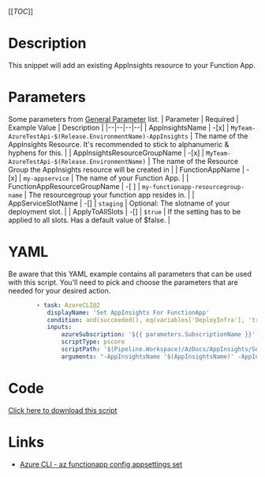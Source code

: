 [[_TOC_]]

# Description

This snippet will add an existing AppInsights resource to your Function App.

# Parameters

Some parameters from [General Parameter](/Azure/Azure-CLI-Snippets) list.
| Parameter | Required | Example Value | Description |
|--|--|--|--|
| AppInsightsName | -[x] | `MyTeam-AzureTestApi-$(Release.EnvironmentName)-AppInsights` | The name of the AppInsights Resource. It's recommended to stick to alphanumeric & hyphens for this. |
| AppInsightsResourceGroupName | -[x] | `MyTeam-AzureTestApi-$(Release.EnvironmentName)` | The name of the Resource Group the AppInsights resource will be created in |
| FunctionAppName | -[x] | `my-appservice` | The name of your Function App. |
| FunctionAppResourceGroupName | -[ ] | `my-functionapp-resourcegroup-name` | The resourcegroup your function app resides in. |
| AppServiceSlotName | -[] | `staging` | Optional: The slotname of your deployment slot. |
| ApplyToAllSlots | -[] | `$true` | If the setting has to be applied to all slots. Has a default value of $false. |

# YAML

Be aware that this YAML example contains all parameters that can be used with this script. You'll need to pick and choose the parameters that are needed for your desired action.

```yaml
        - task: AzureCLI@2
           displayName: 'Set AppInsights For FunctionApp'
           condition: and(succeeded(), eq(variables['DeployInfra'], 'true'))
           inputs:
               azureSubscription: '${{ parameters.SubscriptionName }}'
               scriptType: pscore
               scriptPath: '$(Pipeline.Workspace)/AzDocs/AppInsights/Set-AppInsights-For-FunctionApp.ps1'
               arguments: "-AppInsightsName '$(AppInsightsName)' -AppInsightsResourceGroupName '$(AppInsightsResourceGroupName)' -FunctionAppName '$(FunctionAppName)' -FunctionAppResourceGroupName '$(FunctionAppResourceGroupName)' -AppServiceSlotName '$(AppServiceSlotName)' -ApplyToAllSlots $(ApplyToAllSlots)"
```

# Code

[Click here to download this script](../../../../src/AppInsights/Set-AppInsights-For-FunctionApp.ps1)

# Links

- [Azure CLI - az functionapp config appsettings set](https://docs.microsoft.com/nl-nl/cli/azure/functionapp/config/appsettings?view=azure-cli-latest)
